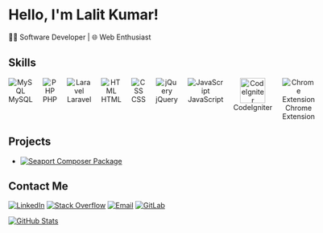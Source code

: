 # Hello, I'm Lalit Kumar!

👩‍💻 Software Developer | 🌐 Web Enthusiast 

## Skills
<div style="display: flex; grid-template-columns: repeat(4, 1fr); gap: 20px; text-align: center;">
  <div>
    <img src="https://img.icons8.com/color/48/000000/mysql.png" alt="MySQL"/>
    <br/>
    MySQL
  </div>
  <div>
    <img src="https://img.icons8.com/officel/48/000000/php-logo.png" alt="PHP"/>
    <br/>
    PHP
  </div>
  <div>
    <img src="https://img.icons8.com/ios-filled/50/000000/laravel.png" alt="Laravel"/>
    <br/>
    Laravel
  </div>
  <div>
    <img src="https://img.icons8.com/color/48/000000/html-5--v1.png" alt="HTML"/>
    <br/>
    HTML
  </div>
  <div>
    <img src="https://img.icons8.com/color/48/000000/css3.png" alt="CSS"/>
    <br/>
    CSS
  </div>
  <div>
    <img src="https://img.icons8.com/ios/50/000000/jquery.png" alt="jQuery"/>
    <br/>
    jQuery
  </div>
  <div>
    <img src="https://img.icons8.com/ios-filled/50/000000/javascript.png" alt="JavaScript"/>
    <br/>
    JavaScript
  </div>
  <div>
    <img src="https://codeigniter.com/assets/icons/ci-logo.png" height ="50" width ="50" alt="CodeIgniter"/>
    <br/>
    CodeIgniter
  </div>
  <div>
    <img src="https://img.icons8.com/color/48/000000/chrome.png" alt="Chrome Extension"/>
    <br/>
    Chrome Extension
  </div>
</div> 


## Projects
- [![Seaport Composer Package](https://img.shields.io/badge/Seaport%20Package-4E5D94?style=for-the-badge&logo=composer&logoColor=white)](https://packagist.org/packages/seaport/database)

## Contact Me
[![LinkedIn](https://img.shields.io/badge/LinkedIn-0077B5?style=for-the-badge&logo=linkedin&logoColor=white)](https://www.linkedin.com/in/lalit-kumar-a0512a146)
[![Stack Overflow](https://img.shields.io/badge/Stack%20Overflow-FE7A16?style=for-the-badge&logo=stack-overflow&logoColor=white)](https://stackoverflow.com/users/9725461)
[![Email](https://img.shields.io/badge/Email-D14836?style=for-the-badge&logo=gmail&logoColor=white)](mailto:lalitrana396@gmail.com)
[![GitLab](https://img.shields.io/badge/GitLab-FC6D26?style=for-the-badge&logo=gitlab&logoColor=white)](https://gitlab.com/lalit_aspl)


[![GitHub Stats](https://github-readme-stats.vercel.app/api?username=lalit-aspl&show_icons=true)](https://github.com/lalit-aspl)
